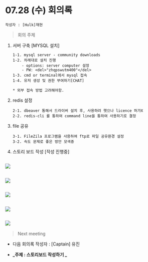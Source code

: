 # 07.28 (수) 회의록

    작성자 : [Hulk]재현

> 회의 주제

1. 서버 구축 [MYSQL 설치]
    ```
    1-1. mysql server - community downloads
    1-2. 차례대로 설치 진행
        - options: server computer 설정
        - PW: <del>"zhqpswutm400"</del>
    1-3. cmd or terminal에서 mysql 접속 
    1-4. 유저 생성 및 권한 부여하기[CHAT]

    * 외부 접속 방법 고려해야함.
   ```
2. redis 설정
    ```
    2-1. dbeaver 통해서 드라이버 설치 후, 사용하려 햇으나 licence 허가X
    2-2. redis-cli 를 통하여 command line을 통하여 사용하기로 결정
    ```
  
3. file 공유
    ```
    3-1. FileZila 프로그램을 사용하여 ftp로 파일 공유환경 설정
    3-2. 속도 문제로 좋은 방안 모색중
    ```
4. 스토리 보드 작성 [작성 진행중]


## <img src='../images/1.png' />
## <img src='../images/2.png' />
## <img src='../images/3.png' />
## <img src='../images/4.png' />
## <img src='../images/5.png' />

> Next meeting

- 다음 회의록 작성자 : [Captain] 유진

- **_주제 : 스토리보드 작성하기 _**
